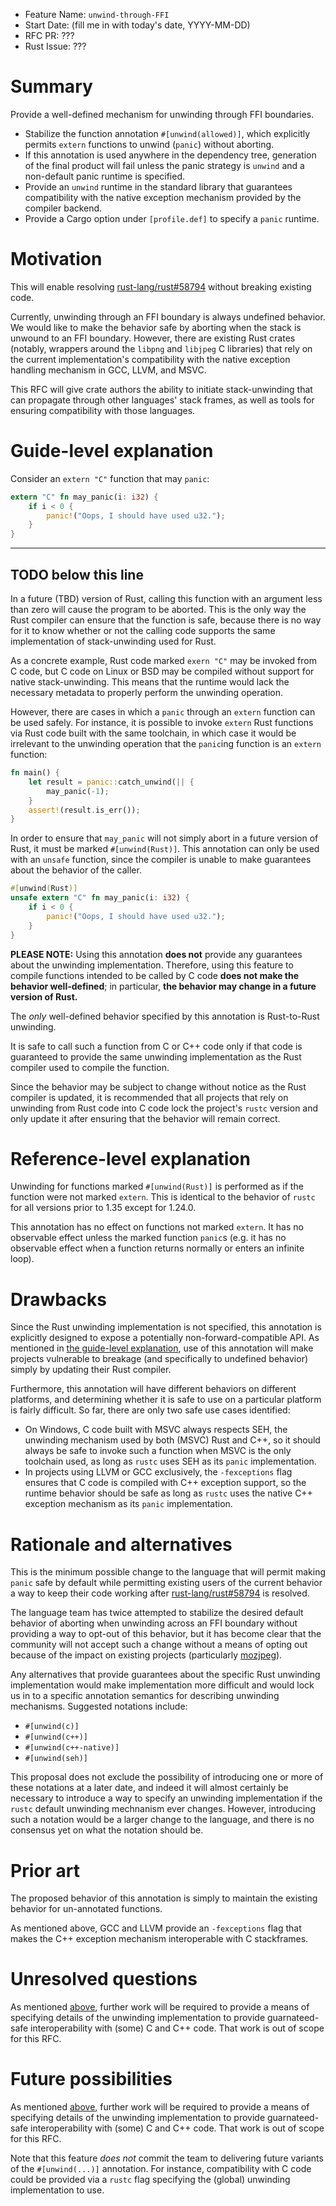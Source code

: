 - Feature Name: `unwind-through-FFI`
- Start Date: (fill me in with today's date, YYYY-MM-DD)
- RFC PR: ???
- Rust Issue: ???

# Summary
[summary]: #summary

Provide a well-defined mechanism for unwinding through FFI boundaries.

* Stabilize the function annotation `#[unwind(allowed)]`,
  which explicitly permits `extern` functions
  to unwind (`panic`) without aborting.
* If this annotation is used anywhere in the dependency tree, 
  generation of the final product will fail
  unless the panic strategy is `unwind`
  and a non-default panic runtime is specified.
* Provide an `unwind` runtime in the standard library
  that guarantees compatibility with the native exception mechanism
  provided by the compiler backend.
* Provide a Cargo option under `[profile.def]` to specify a `panic` runtime.

# Motivation
[motivation]: #motivation

This will enable resolving
[rust-lang/rust#58794](https://github.com/rust-lang/rust/issues/58794)
without breaking existing code.

Currently, unwinding through an FFI boundary is always undefined behavior.
We would like to make the behavior safe
by aborting when the stack is unwound to an FFI boundary.
However, there are existing Rust crates
(notably, wrappers around the `libpng` and `libjpeg` C libraries)
that rely on the current implementation's compatibility
with the native exception handling mechanism in
GCC, LLVM, and MSVC.

This RFC will give crate authors the ability
to initiate stack-unwinding
that can propagate through other languages' stack frames,
as well as tools for ensuring compatibility with those languages.


# Guide-level explanation
[guide-level-explanation]: #guide-level-explanation

Consider an `extern "C"` function that may `panic`:

```rust
extern "C" fn may_panic(i: i32) {
    if i < 0 {
        panic!("Oops, I should have used u32.");
    }
}
```

----------------------------------------------------------------------------
TODO below this line
----------------------------------------------------------------------------

In a future (TBD) version of Rust, calling this function with an argument less
than zero will cause the program to be aborted. This is the only way the Rust
compiler can ensure that the function is safe, because there is no way for it
to know whether or not the calling code supports the same implementation of
stack-unwinding used for Rust.

As a concrete example, Rust code marked `exern "C"` may be invoked from C code,
but C code on Linux or BSD may be compiled without support for native
stack-unwinding. This means that the runtime would lack the necessary metadata
to properly perform the unwinding operation.

However, there are cases in which a `panic` through an `extern` function can be
used safely. For instance, it is possible to invoke `extern` Rust functions
via Rust code built with the same toolchain, in which case it would be
irrelevant to the unwinding operation that the `panic`ing function is an
`extern` function:

```rust
fn main() {
    let result = panic::catch_unwind(|| {
        may_panic(-1);
    }
    assert!(result.is_err());
}
```

In order to ensure that `may_panic` will not simply abort in a future version
of Rust, it must be marked `#[unwind(Rust)]`. This annotation can only be used
with an `unsafe` function, since the compiler is unable to make guarantees
about the behavior of the caller.

```rust
#[unwind(Rust)]
unsafe extern "C" fn may_panic(i: i32) {
    if i < 0 {
        panic!("Oops, I should have used u32.");
    }
}
```

**PLEASE NOTE:** Using this annotation **does not** provide any guarantees
about the unwinding implementation. Therefore, using this feature to compile
functions intended to be called by C code **does not make the behavior
well-defined**; in particular, **the behavior may change in a future version of
Rust.**

The *only* well-defined behavior specified by this annotation is Rust-to-Rust
unwinding.

It is safe to call such a function from C or C++ code only if that code is
guaranteed to provide the same unwinding implementation as the Rust compiler
used to compile the function.

Since the behavior may be subject to change without notice as the Rust compiler
is updated, it is recommended that all projects that rely on unwinding from
Rust code into C code lock the project's `rustc` version and only update it
after ensuring that the behavior will remain correct.

# Reference-level explanation
[reference-level-explanation]: #reference-level-explanation

Unwinding for functions marked `#[unwind(Rust)]` is performed as if the
function were not marked `extern`. This is identical to the behavior of `rustc`
for all versions prior to 1.35 except for 1.24.0.

This annotation has no effect on functions not marked `extern`. It has no
observable effect unless the marked function `panic`s (e.g. it has no
observable effect when a function returns normally or enters an infinite loop).

# Drawbacks
[drawbacks]: #drawbacks

Since the Rust unwinding implementation is not specified, this annotation is
explicitly designed to expose a potentially non-forward-compatible API. As
mentioned in [the guide-level explanation](#guide-level-explanation), use of
this annotation will make projects vulnerable to breakage (and specifically to
undefined behavior) simply by updating their Rust compiler.

Furthermore, this annotation will have different behaviors on different
platforms, and determining whether it is safe to use on a particular platform
is fairly difficult. So far, there are only two safe use cases identified:

* On Windows, C code built with MSVC always respects SEH, the unwinding
  mechanism used by both (MSVC) Rust and C++, so it should always be safe to
  invoke such a function when MSVC is the only toolchain used, as long as
  `rustc` uses SEH as its `panic` implementation.
* In projects using LLVM or GCC exclusively, the `-fexceptions` flag ensures
  that C code is compiled with C++ exception support, so the runtime behavior
  should be safe as long as `rustc` uses the native C++ exception mechanism as
  its `panic` implementation.

# Rationale and alternatives
[rationale-and-alternatives]: #rationale-and-alternatives

This is the minimum possible change to the language that will permit making
`panic` safe by default while permitting existing users of the current behavior
a way to keep their code working after
[rust-lang/rust#58794](https://github.com/rust-lang/rust/issues/58794) is
resolved.

The language team has twice attempted to stabilize the desired default behavior
of aborting when unwinding across an FFI boundary without providing a way to
opt-out of this behavior, but it has become clear that the community will not
accept such a change without a means of opting out because of the impact on
existing projects (particularly [mozjpeg](https://crates.io/crates/mozjpeg)).

Any alternatives that provide guarantees about the specific Rust unwinding
implementation would make implementation more difficult and would lock us in to
a specific annotation semantics for describing unwinding mechanisms. Suggested
notations include:

- `#[unwind(c)]`
- `#[unwind(c++)]`
- `#[unwind(c++-native)]`
- `#[unwind(seh)]`

This proposal does not exclude the possibility of introducing one or more of
these notations at a later date, and indeed it will almost certainly be
necessary to introduce a way to specify an unwinding implementation if the
`rustc` default unwinding mechnanism ever changes. However, introducing such
a notation would be a larger change to the language, and there is no consensus
yet on what the notation should be.

# Prior art
[prior-art]: #prior-art

The proposed behavior of this annotation is simply to maintain the existing
behavior for un-annotated functions.

As mentioned above, GCC and LLVM provide an `-fexceptions` flag that makes the
C++ exception mechanism interoperable with C stackframes.

# Unresolved questions
[unresolved-questions]: #unresolved-questions

As mentioned [above](#rationale-and-alternatives), further work will be
required to provide a means of specifying details of the unwinding
implementation to provide guarnateed-safe interoperability with (some) C and
C++ code. That work is out of scope for this RFC.

# Future possibilities
[future-possibilities]: #future-possibilities

As mentioned [above](#rationale-and-alternatives), further work will be
required to provide a means of specifying details of the unwinding
implementation to provide guarnateed-safe interoperability with (some) C and
C++ code. That work is out of scope for this RFC.

Note that this feature _does not_ commit the team to delivering future variants
of the `#[unwind(...)]` annotation. For instance, compatibility with C code
could be provided via a `rustc` flag specifying the (global) unwinding
implementation to use.
